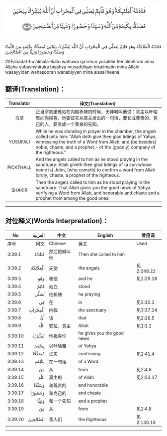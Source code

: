 ![003:039](images/003_039.gif)

#فَنَادَتْهُ الْمَلَائِكَةُ وَهُوَ قَائِمٌ يُصَلِّي فِي الْمِحْرَابِ أَنَّ اللَّهَ يُبَشِّرُكَ بِيَحْيَىٰ مُصَدِّقًا بِكَلِمَةٍ مِنَ اللَّهِ وَسَيِّدًا وَحَصُورًا وَنَبِيًّا مِنَ الصَّالِحِينَ 

##Fanadat-hu almala-ikatu wahuwa qa-imun yusallee fee almihrabi anna Allaha yubashshiruka biyahya musaddiqan bikalimatin mina Allahi wasayyidan wahasooran wanabiyyan mina alssaliheena 

## 翻译(Translation)：

| Translator | 译文(Translation)                                            |
| :--------: | ------------------------------------------------------------ |
|    马坚    | 正当宰凯里雅站在内殿祈祷的时候，天神喊叫他说：真主以叶哈雅向你报喜，他要证实从真主发出的一句话，要长成尊贵的、克己的人，要变成一个善良的先知。 |
|  YUSUFALI  | While he was standing in prayer in the chamber, the angels called unto him: "Allah doth give thee glad tidings of Yahya, witnessing the truth of a Word from Allah, and (be besides) noble, chaste, and a prophet,- of the (goodly) company of the righteous." |
| PICKTHALL  | And the angels called to him as he stood praying in the sanctuary: Allah giveth thee glad tidings of (a son whose name is) John, (who cometh) to confirm a word from Allah lordly, chaste, a prophet of the righteous. |
|   SHAKIR   | Then the angels called to him as he stood praying in the sanctuary: That Allah gives you the good news of Yahya verifying a Word from Allah, and honorable and chaste and a prophet from among the good ones. |

---

## 对位释义(Words Interpretation)：

| No   | العربية | 中文    | English | 曾用词 |
| ---- | ------: | ------- | ------- | ------ |
| 序号 |    阿文 | Chinese | 英文    | Used   |
| 3:39.1  | فَنَادَتْهُ   | 然后她喊叫他 | Then she called to him     |            |
| 3:39.2  | الْمَلَائِكَةُ | 天使         | the angels                 | 见2:248.22 |
| 3:39.3  | وَهُوَ      | 和他         | and he                     | 见2:29.16  |
| 3:39.4  | قَائِمٌ     | 站立         | stood                      |            |
| 3:39.5  | يُصَلِّي     | 他祈祷       | he praying                 |            |
| 3:39.6  | فِي       | 在           | in                         | 见2:10.1   |
| 3:39.7  | الْمِحْرَابِ  | 内殿         | the sanctuary              | 见3:37.14  |
| 3:39.8  | أَنَّ       | 该           | that                       | 见2:26.5   |
| 3:39.9  | اللَّهَ     | 安拉，真主   | Allah                      | 见1:1.2    |
| 3:39.10 | يُبَشِّرُكَ    | 他报喜你     | he gives you the good news |            |
| 3:39.11 | بِيَحْيَىٰ    | 以叶哈雅     | of Yahya                   |            |
| 3:39.12 | مُصَدِّقًا    | 证实         | confirming                 | 见2:41.4   |
| 3:39.13 | بِكَلِمَةٍ    | 在一句话     | of a Word                  |            |
| 3:39.14 | مِنَ       | 从           | from                       | 见2:4.8    |
| 3:39.15 |     اللَّهِ | 真主的       | of Allah                   | 见2:23.17  |
| 3:39.16 | وَسَيِّدًا    | 和尊贵的     | and honorable              |            |
| 3:39.17 | وَحَصُورًا   | 和克己的     | and chaste                 |            |
| 3:39.18 | وَنَبِيًّا    | 和一个先知   | and a prophet              |            |
| 3:39.19 | مِنَ       | 从           | from                       | 见2:4.8    |
| 3:39.20 | الصَّالِحِينَ | 善人们       | the Righteous              | 见2:130.18 |

---
